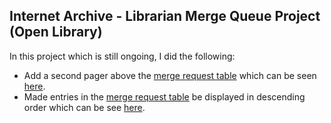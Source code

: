 ## Internet Archive - Librarian Merge Queue Project (Open Library)

In this project which is still ongoing, I did the following:

  - Add a second pager above the [merge request table](https://openlibrary.org/merges) which can be seen [here](https://github.com/internetarchive/openlibrary/issues/6781).
  - Made entries in the [merge request table](https://openlibrary.org/merges) be displayed in descending order which can be see [here](https://github.com/internetarchive/openlibrary/issues/6780).
